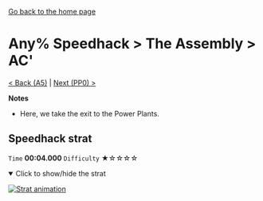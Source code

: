 [Go back to the home page](https://github.com/Doublevil/scbspeedrun)

# Any% Speedhack > The Assembly > AC'

[< Back (A5)](https://github.com/Doublevil/scbspeedrun/blob/main/levels/any_sh/A/A5.md) | [Next (PP0) >](https://github.com/Doublevil/scbspeedrun/blob/main/levels/any_sh/pp/PP0.md)

**Notes**
- Here, we take the exit to the Power Plants.

## Speedhack strat

`Time` **00:04.000** `Difficulty` ★☆☆☆☆
<details open>
  <summary>Click to show/hide the strat</summary>

  [![Strat animation](https://github.com/Doublevil/scbspeedrun/blob/main/media/levels/A/AC'_S_Strat.webp)](https://github.com/Doublevil/scbspeedrun/blob/main/media/levels/A/AC'_S_Strat.mp4?raw=true)
</details>
